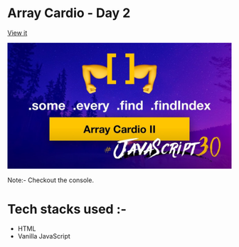 # Array Cardio - Day 2
[View it](https://arraycardioday2.netlify.app/) </br>

<img src="https://raw.githubusercontent.com/Sapna2001/JavaSript30/master/Array%20Cardio%20-%20Day%202/img.jpg">

Note:- Checkout the console.

# Tech stacks used :-
- HTML
- Vanilla JavaScript
